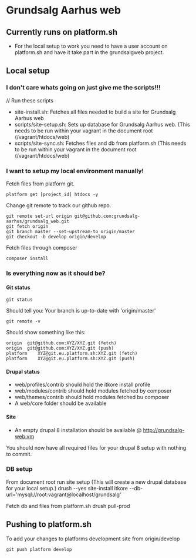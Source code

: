 # Grundsalg Aarhus web

## Currently runs on platform.sh
- For the local setup to work you need to have a user account on platform.sh and have it take part in the grundsalgweb project.

## Local setup

### I don't care whats going on just give me the scripts!!!
// Run these scripts
- site-install.sh: Fetches all files needed to build a site for Grundsalg Aarhus web
- scripts/site-setup.sh: Sets up database for Grundsalg Aarhus web. (This needs to be run within your vagrant in the document root (/vagrant/htdocs/web)
- scripts/site-sync.sh: Fetches files and db from platform.sh (This needs to be run within your vagrant in the document root (/vagrant/htdocs/web)


### I want to setup my local environment manually!
Fetch files from platform git.

    platform get [project_id] htdocs -y

Change git remote to track our github repo.

    git remote set-url origin git@github.com:grundsalg-aarhus/grundsalg_web.git
    git fetch origin
    git branch master --set-upstream-to origin/master
    git checkout -b develop origin/develop

Fetch files through composer

    composer install

### Is everything now as it should be?

#### Git status

    git status

Should tell you: Your branch is up-to-date with 'origin/master'

    git remote -v

Should show something like this:

    origin	git@github.com:XYZ/XYZ.git (fetch)
    origin	git@github.com:XYZ/XYZ.git (push)
    platform	XYZ@git.eu.platform.sh:XYZ.git (fetch)
    platform	XYZ@git.eu.platform.sh:XYZ.git (push)

#### Drupal status
- web/profiles/contrib should hold the itkore install profile
- web/modules/contrib should hold modules fetched by composer
- web/themes/contrib should hold modules fetched bu composer
- A web/core folder should be available

#### Site
 - An empty drupal 8 installation should be available @ http://grundsalg-web.vm

You should now have all required files for your drupal 8 setup with nothing to commit.


### DB setup
From document root run site setup (This will create a new drupal database for your local setup.)
    drush --yes site-install itkore --db-url='mysql://root:vagrant@localhost/grundsalg'

Fetch db and files from platform.sh
    drush pull-prod

## Pushing to platform.sh
To add your changes to platforms development site from origin/develop

    git push platform develop


